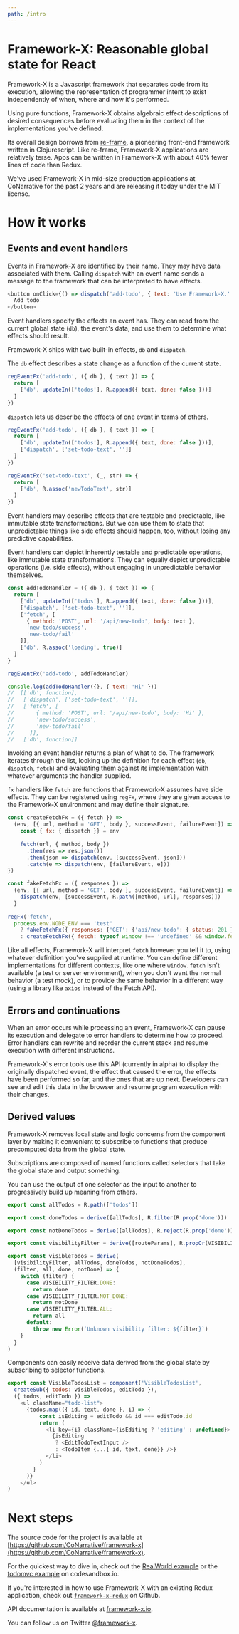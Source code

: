 ```yaml
---
path: /intro
---
```


# Framework-X: Reasonable global state for React

Framework-X is a Javascript framework that separates code from its execution, allowing the representation of programmer intent to exist independently of when, where and how it's performed.

Using pure functions, Framework-X obtains algebraic effect descriptions of desired consequences before evaluating them in the context of the implementations you've defined. 


Its overall design borrows from [re-frame](https://github.com/day8/re-frame), a pioneering front-end framework written in Clojurescript. Like re-frame, Framework-X
applications are relatively terse. Apps can be written in Framework-X with about 40% fewer lines
of code than Redux.

We've used Framework-X in mid-size production applications at CoNarrative for the past 2 years and are releasing it today under
the MIT license.


# How it works

## Events and event handlers

Events in Framework-X are identified by their name. They may have data associated with them. Calling `dispatch` with an event name sends a message to the framework that can be interpreted to have effects.

```js
<button onClick={() => dispatch('add-todo', { text: 'Use Framework-X.' })}>
  Add todo
</button>
```


Event handlers specify the effects an event has. They can read from the current global state (`db`), the event's
data, and use them to determine what effects should result.

Framework-X ships with two built-in effects, `db` and `dispatch`.

The `db` effect describes a state change as a function of the current state.

```js
regEventFx('add-todo', ({ db }, { text }) => {
  return [
    ['db', updateIn(['todos'], R.append({ text, done: false }))]
  ]
})
```

`dispatch` lets us describe the effects of one event in terms of others. 

```js
regEventFx('add-todo', ({ db }, { text }) => {
  return [
    ['db', updateIn(['todos'], R.append({ text, done: false }))],
    ['dispatch', ['set-todo-text', '']]
  ]
})

regEventFx('set-todo-text', (_, str) => {
  return [
    ['db', R.assoc('newTodoText', str)]
  ]
})
```

Event handlers may describe effects that are testable and
predictable, like immutable state transformations. But we can use them to state that unpredictable things like side effects
should happen, too, without losing any predictive capabilities.

Event handlers can depict inherently testable and predictable operations, like immutable state transformations. They can equally depict unpredictable operations (i.e. side effects), without engaging in unpredictable behavior themselves.

```js
const addTodoHandler = ({ db }, { text }) => {
  return [
    ['db', updateIn(['todos'], R.append({ text, done: false }))],
    ['dispatch', ['set-todo-text', '']],
    ['fetch', [
      { method: 'POST', url: '/api/new-todo', body: text },
      'new-todo/success', 
      'new-todo/fail'
    ]],
    ['db', R.assoc('loading', true)]
  ]
}

regEventFx('add-todo', addTodoHandler)

console.log(addTodoHandler({}, { text: 'Hi' }))
//  [['db', function],
//   ['dispatch', ['set-todo-text', '']],
//   ['fetch', [
//       { method: 'POST', url: '/api/new-todo', body: 'Hi' },
//       'new-todo/success', 
//       'new-todo/fail'
//     ]],
//   ['db', function]]


```

Invoking an event handler returns a plan of what to do. The framework iterates through the list, looking up the
definition for each effect (`db`, `dispatch`, `fetch`) and evaluating them against its implementation with whatever arguments the handler supplied.

`fx` handlers like `fetch` are functions that Framework-X assumes have side effects. They can be registered using `regFx`, where they are given access to the Framework-X environment and may define their signature.


```js
const createFetchFx = ({ fetch }) => 
  (env, [{ url, method = 'GET', body }, successEvent, failureEvent]) => {
    const { fx: { dispatch }} = env
    
    fetch(url, { method, body })
      .then(res => res.json())
      .then(json => dispatch(env, [successEvent, json]))
      .catch(e => dispatch(env, [failureEvent, e]))
})

const fakeFetchFx = ({ responses }) =>
  (env, [{ url, method = 'GET', body }, successEvent, failureEvent]) => {
    dispatch(env, [successEvent, R.path([method, url], responses)])
  }
  
regFx('fetch', 
  process.env.NODE_ENV === 'test'
    ? fakeFetchFx({ responses: {'GET': {'api/new-todo': { status: 201 }}} }) 
    : createFetchFx({ fetch: typeof window !== 'undefined' && window.fetch }))
```

Like all effects, Framework-X will interpret `fetch` however you tell it to, using whatever definition you've supplied
at runtime. You can define different implementations for different contexts, like one where `window.fetch` isn't
available (a test or server environment), when you don't want the normal behavior (a test mock), or to provide the same
behavior in a different way (using a library like `axios` instead of the Fetch API).


## Errors and continuations

When an error occurs while processing an event, Framework-X can pause its execution and delegate to error handlers to determine how to proceed. Error handlers can rewrite and reorder the current stack and resume execution with different instructions. 

Framework-X's error tools use this API (currently in alpha) to display the originally dispatched
event, the effect that caused the error, the effects have been performed so far, and the ones that are up next. Developers can see and edit this data in the
browser and resume program execution with their changes.


## Derived values

Framework-X removes local state and logic concerns from the component layer by making it convenient to subscribe to
functions that produce precomputed data from the global state.
 
Subscriptions are composed of named functions called selectors that take the global state and output something.

You can use the output of one selector as the input to another to progressively build up meaning from others.

```js
export const allTodos = R.path(['todos'])

export const doneTodos = derive([allTodos], R.filter(R.prop('done')))

export const notDoneTodos = derive([allTodos], R.reject(R.prop('done')))

export const visibilityFilter = derive([routeParams], R.propOr(VISIBILITY_FILTER.ALL, 'filter'))

export const visibleTodos = derive(
  [visibilityFilter, allTodos, doneTodos, notDoneTodos],
  (filter, all, done, notDone) => {
    switch (filter) {
      case VISIBILITY_FILTER.DONE:
        return done
      case VISIBILITY_FILTER.NOT_DONE:
        return notDone
      case VISIBILITY_FILTER.ALL:
        return all
      default:
        throw new Error(`Unknown visibility filter: ${filter}`)
    }
  }
)
```
 
Components can easily receive data derived from the global state by subscribing to selector functions.

```js
export const VisibleTodosList = component('VisibleTodosList',
  createSub({ todos: visibleTodos, editTodo }),
  ({ todos, editTodo }) =>
    <ul className="todo-list">
      {todos.map(({ id, text, done }, i) => {
          const isEditing = editTodo && id === editTodo.id
          return (
            <li key={i} className={isEditing ? 'editing' : undefined}>
              {isEditing
               ? <EditTodoTextInput />
               : <TodoItem {...{ id, text, done}} />}
            </li>
          )
        }
      )}
    </ul>
)
```


# Next steps

The source code for the project is available at
[https://github.com/CoNarrative/framework-x](https://github.com/CoNarrative/framework-x).

For the quickest way to dive in, check out the
[RealWorld example]() or the
[todomvc example]() on codesandbox.io.

If you're interested in how to use Framework-X with an existing Redux application, check out
[`framework-x-redux`](https://github.com/CoNarrative/framework-x/tree/master/packages/frameework-x-redux) on Github.

API documentation is available at
[framework-x.io](https://framework-x.io/).

You can follow us on Twitter
[@framework-x](https://twitter.com/framework_x). 

